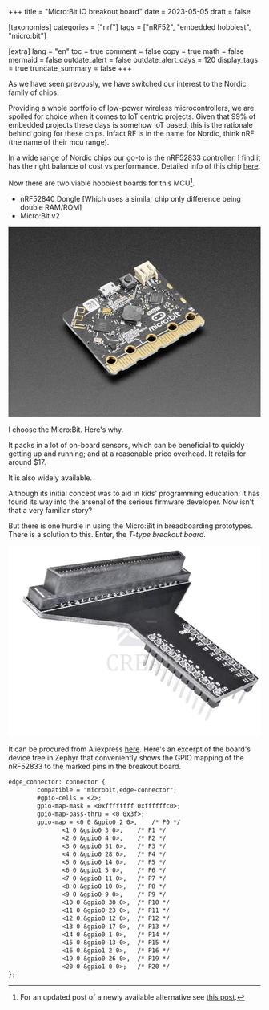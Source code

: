 +++
title = "Micro:Bit IO breakout board"
date = 2023-05-05
draft = false

[taxonomies]
categories = ["nrf"]
tags = ["nRF52", "embedded hobbiest", "micro:bit"]

[extra]
lang = "en"
toc = true
comment = false
copy = true
math = false
mermaid = false
outdate_alert = false
outdate_alert_days = 120
display_tags = true
truncate_summary = false
+++

As we have seen prevously, we have switched our interest to the Nordic family of chips.

Providing a whole portfolio of low-power wireless microcontrollers, we are spoiled for choice when it comes to IoT centric projects. Given that 99% of embedded projects these days is somehow IoT based, this is the rationale behind going for these chips. Infact RF is in the name for Nordic, think nRF (the name of their mcu range).

In a wide range of Nordic chips our go-to is the nRF52833 controller. I find it has the right balance of cost vs performance. Detailed info of this chip [here](https://www.nordicsemi.com/products/nrf52833).

Now there are two viable hobbiest boards for this MCU[^1].
- nRF52840 Dongle [Which uses a similar chip only difference being double RAM/ROM]
- Micro:Bit v2

![bbc micro:bit](/img/micro_bit.jpg)

I choose the Micro:Bit. Here's why.

It packs in a lot of on-board sensors, which can be beneficial to quickly getting up and running; and at a reasonable price overhead. It retails for around $17.

It is also widely available.

Although its initial concept was to aid in kids' programming education; it has found its way into the arsenal of the serious firmware developer. Now isn't that a very familiar story?

But there is one hurdle in using the Micro:Bit in breadboarding prototypes. There is a solution to this. Enter, the *T-type breakout board*.

![breakout board pic](/img/micro_bit_breakout.jpg)

It can be procured from Aliexpress [here](https://www.aliexpress.com/item/1005003217623333.html). Here's an excerpt of the board's device tree in Zephyr that conveniently shows the GPIO mapping of the nRF52833 to the marked pins in the breakout board.

```
edge_connector: connector {
		compatible = "microbit,edge-connector";
		#gpio-cells = <2>;
		gpio-map-mask = <0xffffffff 0xffffffc0>;
		gpio-map-pass-thru = <0 0x3f>;
		gpio-map = <0 0 &gpio0 2 0>,	/* P0 */
			   <1 0 &gpio0 3 0>,	/* P1 */
			   <2 0 &gpio0 4 0>,	/* P2 */
			   <3 0 &gpio0 31 0>,	/* P3 */
			   <4 0 &gpio0 28 0>,	/* P4 */
			   <5 0 &gpio0 14 0>,	/* P5 */
			   <6 0 &gpio1 5 0>,	/* P6 */
			   <7 0 &gpio0 11 0>,	/* P7 */
			   <8 0 &gpio0 10 0>,	/* P8 */
			   <9 0 &gpio0 9 0>,	/* P9 */
			   <10 0 &gpio0 30 0>,	/* P10 */
			   <11 0 &gpio0 23 0>,	/* P11 */
			   <12 0 &gpio0 12 0>,	/* P12 */
			   <13 0 &gpio0 17 0>,	/* P13 */
			   <14 0 &gpio0 1 0>,	/* P14 */
			   <15 0 &gpio0 13 0>,	/* P15 */
			   <16 0 &gpio1 2 0>,	/* P16 */
			   <19 0 &gpio0 26 0>,	/* P19 */
			   <20 0 &gpio1 0 0>;	/* P20 */
};
```

[^1]: For an updated post of a newly available alternative see [this post](@/blog/nrf_clones.md).
